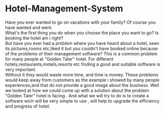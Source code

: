 # Hotel-Management-System
Have you ever wanted to go on vacations with your family? Of course you have wanted and went.   
What's the first thing you do when you choose the place you want to go? Is booking the hotel am i right?  
But have you ever had a problem where you have heard about a hotel, seen its pictures,rooms etc,liked it but you couldn't have booked  online because of the problems of their management software? This is a common problem for many people at "Golden Taler" hotel. For  different hotels,restaurants,motels,resorts etc finding a good and suitable software is very important.  
Without it they would waste more time, and time is money.
These problems would keep away from customers as the example i showed by many people experiences,and that do not provide a good image about the business. 
Well we looked at how we could come up with a solution about the problem "Golden Taler" hotel is facing . 
And what we will try to do is to create a software wich will be very simple to use , will help to upgrade the efficiency and progress of hotel.
